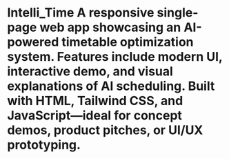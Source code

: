 # Intelli_Time A responsive single-page web app showcasing an AI-powered timetable optimization system. Features include modern UI, interactive demo, and visual explanations of AI scheduling. Built with HTML, Tailwind CSS, and JavaScript—ideal for concept demos, product pitches, or UI/UX prototyping.
